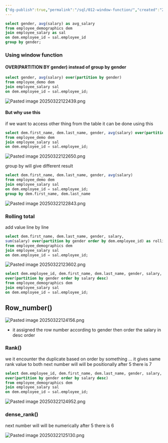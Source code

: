 ```yaml
---
{"dg-publish":true,"permalink":"/sql/012-window-function/","created":"2025-03-22T12:18:51.968+05:30","updated":"2025-03-26T16:14:24.680+05:30"}
---
```


 ```sql
 select gender, avg(salary) as avg_salary
 from employee_demographics dem
 join employee_salary as sal
 on dem.employee_id = sal.employee_id
 group by gender;
```

### Using window function

#### OVER(PARTITION BY gender) instead of group by gender

```sql
select gender, avg(salary) over(partition by gender)
from employee_demo dem
join employee_salary sal
on dem.employee_id = sal.employee_id;
```

![Pasted image 20250322122439.png](/img/user/Attachments/Pasted%20image%2020250322122439.png)

#### But why use this

if we want to access other thing from the table it can be done using this

```sql
select dem.first_name, dem.last_name, gender, avg(salary) over(partition by gender)
from employee_demo dem
join employee_salary sal
on dem.employee_id = sal.employee_id;
```

![Pasted image 20250322122650.png](/img/user/Attachments/Pasted%20image%2020250322122650.png)

group by will give different result

```sql
select dem.first_name, dem.last_name, gender, avg(salary)
from employee_demo dem
join employee_salary sal
on dem.employee_id = sal.employee_id;
group by dem.first_name, dem.last_name
```

![Pasted image 20250322122843.png](/img/user/Attachments/Pasted%20image%2020250322122843.png)
### Rolling total

add value line by line

```sql
select dem.first_name, dem.last_name, gender, salary,
sum(salary) over(partition by gender order by dem.employee_id) as rolling_total
from employee_demographics dem
join employee_salary sal
on dem.employee_id = sal.employee_id;
```


![Pasted image 20250322123602.png](/img/user/Attachments/Pasted%20image%2020250322123602.png)

```sql
select dem.employee_id, dem.first_name, dem.last_name, gender, salary, row_number()
over(partition by gender order by salary desc)
from employee_demographics dem
join employee_salary sal
on dem.employee_id = sal.employee_id;
```

## Row_number()

![Pasted image 20250322124156.png](/img/user/Attachments/Pasted%20image%2020250322124156.png)
- it assigned the row number according to gender then order the salary in desc order

### Rank()

we it encounter the duplicate based on order by something ... it gives same rank value to both
next number will will be positionally after 5 there is 7

```sql
select dem.employee_id, dem.first_name, dem.last_name, gender, salary, row_number()
over(partition by gender order by salary desc)
from employee_demographics dem
join employee_salary sal
on dem.employee_id = sal.employee_id;
```

![Pasted image 20250322124952.png](/img/user/Attachments/Pasted%20image%2020250322124952.png)

### dense_rank()

next number will will be numerically after 5 there is 6

![Pasted image 20250322125130.png](/img/user/Attachments/Pasted%20image%2020250322125130.png)